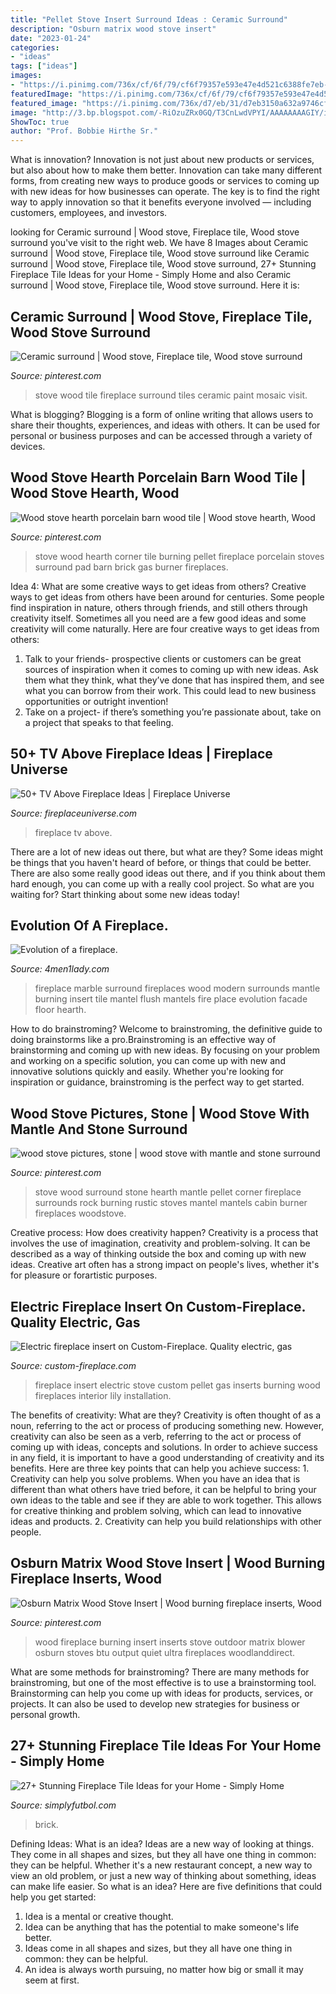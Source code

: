 ```yaml
---
title: "Pellet Stove Insert Surround Ideas : Ceramic Surround"
description: "Osburn matrix wood stove insert"
date: "2023-01-24"
categories:
- "ideas"
tags: ["ideas"]
images:
- "https://i.pinimg.com/736x/cf/6f/79/cf6f79357e593e47e4d521c6388fe7eb--wood-stove-surround-wood-stove-hearth.jpg?b=t"
featuredImage: "https://i.pinimg.com/736x/cf/6f/79/cf6f79357e593e47e4d521c6388fe7eb--wood-stove-surround-wood-stove-hearth.jpg?b=t"
featured_image: "https://i.pinimg.com/736x/d7/eb/31/d7eb3150a632a9746cf322647a226076--wood-burning-fireplace-inserts-wood-burning-fireplaces.jpg"
image: "http://3.bp.blogspot.com/-RiOzuZRx0GQ/T3CnLwdVPYI/AAAAAAAAGIY/ids9cDM2rGM/s1600/IMG_6475.JPG"
ShowToc: true
author: "Prof. Bobbie Hirthe Sr."
---
```



What is innovation?
Innovation is not just about new products or services, but also about how to make them better. Innovation can take many different forms, from creating new ways to produce goods or services to coming up with new ideas for how businesses can operate. The key is to find the right way to apply innovation so that it benefits everyone involved ― including customers, employees, and investors.

	

		
looking for Ceramic surround | Wood stove, Fireplace tile, Wood stove surround you've visit to the right web. We have 8 Images about Ceramic surround | Wood stove, Fireplace tile, Wood stove surround like Ceramic surround | Wood stove, Fireplace tile, Wood stove surround, 27+ Stunning Fireplace Tile Ideas for your Home - Simply Home and also Ceramic surround | Wood stove, Fireplace tile, Wood stove surround. Here it is:
		
    
## Ceramic Surround | Wood Stove, Fireplace Tile, Wood Stove Surround

<img loading=lazy src="https://i.pinimg.com/736x/d6/33/dd/d633dd205c997b2e2b869ce611217f87--mosaic-fireplace-stove-fireplace.jpg" onerror="this.onerror=null;this.src='https://tse3.mm.bing.net/th?id=OIP.uJogDangRgMXfHLY9p3Z8AHaLL&amp;pid=15.1';" alt="Ceramic surround | Wood stove, Fireplace tile, Wood stove surround">

_Source: pinterest.com_

>stove wood tile fireplace surround tiles ceramic paint mosaic visit. 

	

What is blogging?
Blogging is a form of online writing that allows users to share their thoughts, experiences, and ideas with others. It can be used for personal or business purposes and can be accessed through a variety of devices.

    
## Wood Stove Hearth Porcelain Barn Wood Tile | Wood Stove Hearth, Wood

<img loading=lazy src="https://i.pinimg.com/736x/f2/26/30/f22630f8ca069ded1028dab9769b71c1.jpg" onerror="this.onerror=null;this.src='https://tse2.mm.bing.net/th?id=OIP.mFNdfHSwcxPnwLyUXO96KwHaI8&amp;pid=15.1';" alt="Wood stove hearth porcelain barn wood tile | Wood stove hearth, Wood">

_Source: pinterest.com_

>stove wood hearth corner tile burning pellet fireplace porcelain stoves surround pad barn brick gas burner fireplaces. 

	

Idea 4: What are some creative ways to get ideas from others?
Creative ways to get ideas from others have been around for centuries. Some people find inspiration in nature, others through friends, and still others through creativity itself. Sometimes all you need are a few good ideas and some creativity will come naturally. Here are four creative ways to get ideas from others: 
1) Talk to your friends- prospective clients or customers can be great sources of inspiration when it comes to coming up with new ideas. Ask them what they think, what they’ve done that has inspired them, and see what you can borrow from their work. This could lead to new business opportunities or outright invention! 
2) Take on a project- if there’s something you’re passionate about, take on a project that speaks to that feeling.

    
## 50+ TV Above Fireplace Ideas | Fireplace Universe

<img loading=lazy src="https://fireplaceuniverse.com/wp-content/uploads/fireplace-ideas-tv-above-19-683x1024.jpg" onerror="this.onerror=null;this.src='https://tse2.mm.bing.net/th?id=OIP.oLYHONAprS-79K_ykdLT2gHaLG&amp;pid=15.1';" alt="50+ TV Above Fireplace Ideas | Fireplace Universe">

_Source: fireplaceuniverse.com_

>fireplace tv above. 

	

There are a lot of new ideas out there, but what are they? Some ideas might be things that you haven't heard of before, or things that could be better. There are also some really good ideas out there, and if you think about them hard enough, you can come up with a really cool project. So what are you waiting for? Start thinking about some new ideas today!

    
## Evolution Of A Fireplace.

<img loading=lazy src="http://3.bp.blogspot.com/-RiOzuZRx0GQ/T3CnLwdVPYI/AAAAAAAAGIY/ids9cDM2rGM/s1600/IMG_6475.JPG" onerror="this.onerror=null;this.src='https://tse2.mm.bing.net/th?id=OIP.aNmvnFaUs3V92sBAGfynAQHaLG&amp;pid=15.1';" alt="Evolution of a fireplace.">

_Source: 4men1lady.com_

>fireplace marble surround fireplaces wood modern surrounds mantle burning insert tile mantel flush mantels fire place evolution facade floor hearth. 

	

How to do brainstroming?
Welcome to brainstroming, the definitive guide to doing brainstorms like a pro.Brainstroming is an effective way of brainstorming and coming up with new ideas. By focusing on your problem and working on a specific solution, you can come up with new and innovative solutions quickly and easily. Whether you're looking for inspiration or guidance, brainstroming is the perfect way to get started.

    
## Wood Stove Pictures, Stone | Wood Stove With Mantle And Stone Surround

<img loading=lazy src="https://i.pinimg.com/736x/cf/6f/79/cf6f79357e593e47e4d521c6388fe7eb--wood-stove-surround-wood-stove-hearth.jpg?b=t" onerror="this.onerror=null;this.src='https://tse2.mm.bing.net/th?id=OIP.gcnn4nw3dWRqESfAxYjfcgHaJ4&amp;pid=15.1';" alt="wood stove pictures, stone | wood stove with mantle and stone surround">

_Source: pinterest.com_

>stove wood surround stone hearth mantle pellet corner fireplace surrounds rock burning rustic stoves mantel mantels cabin burner fireplaces woodstove. 

	

Creative process: How does creativity happen?
Creativity is a process that involves the use of imagination, creativity and problem-solving. It can be described as a way of thinking outside the box and coming up with new ideas. Creative art often has a strong impact on people's lives, whether it's for pleasure or forartistic purposes.

    
## Electric Fireplace Insert On Custom-Fireplace. Quality Electric, Gas

<img loading=lazy src="http://custom-fireplace.com/fireplace-insert/2.jpg" onerror="this.onerror=null;this.src='https://tse2.mm.bing.net/th?id=OIP.tSmgcmniMqqnfr3LhQQ25AHaF0&amp;pid=15.1';" alt="Electric fireplace insert on Custom-Fireplace. Quality electric, gas">

_Source: custom-fireplace.com_

>fireplace insert electric stove custom pellet gas inserts burning wood fireplaces interior lily installation. 

	

The benefits of creativity: What are they?
Creativity is often thought of as a noun, referring to the act or process of producing something new. However, creativity can also be seen as a verb, referring to the act or process of coming up with ideas, concepts and solutions. In order to achieve success in any field, it is important to have a good understanding of creativity and its benefits. Here are three key points that can help you achieve success: 1. Creativity can help you solve problems. When you have an idea that is different than what others have tried before, it can be helpful to bring your own ideas to the table and see if they are able to work together. This allows for creative thinking and problem solving, which can lead to innovative ideas and products. 2. Creativity can help you build relationships with other people.

    
## Osburn Matrix Wood Stove Insert | Wood Burning Fireplace Inserts, Wood

<img loading=lazy src="https://i.pinimg.com/736x/d7/eb/31/d7eb3150a632a9746cf322647a226076--wood-burning-fireplace-inserts-wood-burning-fireplaces.jpg" onerror="this.onerror=null;this.src='https://tse4.mm.bing.net/th?id=OIP.8X6GrwOFCOydAQb0PHbsQAAAAA&amp;pid=15.1';" alt="Osburn Matrix Wood Stove Insert | Wood burning fireplace inserts, Wood">

_Source: pinterest.com_

>wood fireplace burning insert inserts stove outdoor matrix blower osburn stoves btu output quiet ultra fireplaces woodlanddirect. 

	

What are some methods for brainstroming?
There are many methods for brainstroming, but one of the most effective is to use a brainstorming tool. Brainstorming can help you come up with ideas for products, services, or projects. It can also be used to develop new strategies for business or personal growth.

    
## 27+ Stunning Fireplace Tile Ideas For Your Home - Simply Home

<img loading=lazy src="http://simplyfutbol.com/wp-content/uploads/2017/04/Corner-Fireplace-Ideas-1.jpg" onerror="this.onerror=null;this.src='https://tse2.mm.bing.net/th?id=OIP.D50pubrMhC2a5izgZXdjTwHaJ4&amp;pid=15.1';" alt="27+ Stunning Fireplace Tile Ideas for your Home - Simply Home">

_Source: simplyfutbol.com_

>brick. 

	

Defining Ideas: What is an idea?
Ideas are a new way of looking at things. They come in all shapes and sizes, but they all have one thing in common: they can be helpful. Whether it's a new restaurant concept, a new way to view an old problem, or just a new way of thinking about something, ideas can make life easier. So what is an idea? Here are five definitions that could help you get started: 
1) Idea is a mental or creative thought.
2) Idea can be anything that has the potential to make someone's life better.
3) Ideas come in all shapes and sizes, but they all have one thing in common: they can be helpful.
4) An idea is always worth pursuing, no matter how big or small it may seem at first.

